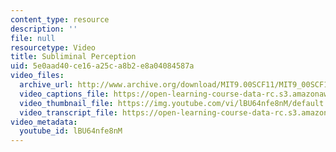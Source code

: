 ```yaml
---
content_type: resource
description: ''
file: null
resourcetype: Video
title: Subliminal Perception
uid: 5e0aad40-ce16-a25c-a8b2-e8a04084587a
video_files:
  archive_url: http://www.archive.org/download/MIT9.00SCF11/MIT9_00SCF11_lec07_300k.mp4
  video_captions_file: https://open-learning-course-data-rc.s3.amazonaws.com/9-00sc-introduction-to-psychology-fall-2011/41d327773e235160b9b7700b56085720_lBU64nfe8nM.vtt
  video_thumbnail_file: https://img.youtube.com/vi/lBU64nfe8nM/default.jpg
  video_transcript_file: https://open-learning-course-data-rc.s3.amazonaws.com/9-00sc-introduction-to-psychology-fall-2011/40db50239d32deaa0e117a92f55a6d3a_lBU64nfe8nM.pdf
video_metadata:
  youtube_id: lBU64nfe8nM
---
```

